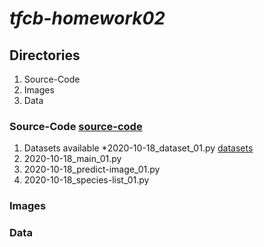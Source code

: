 # *tfcb-homework02*
## Directories
1. Source-Code
2. Images
3. Data
### Source-Code [source-code](../main/source-code)
1. Datasets available
*2020-10-18_dataset_01.py [datasets](../main/source-code/2020-10-18_dataset_01.py)
2. 2020-10-18_main_01.py
3. 2020-10-18_predict-image_01.py
4. 2020-10-18_species-list_01.py
### Images
### Data

